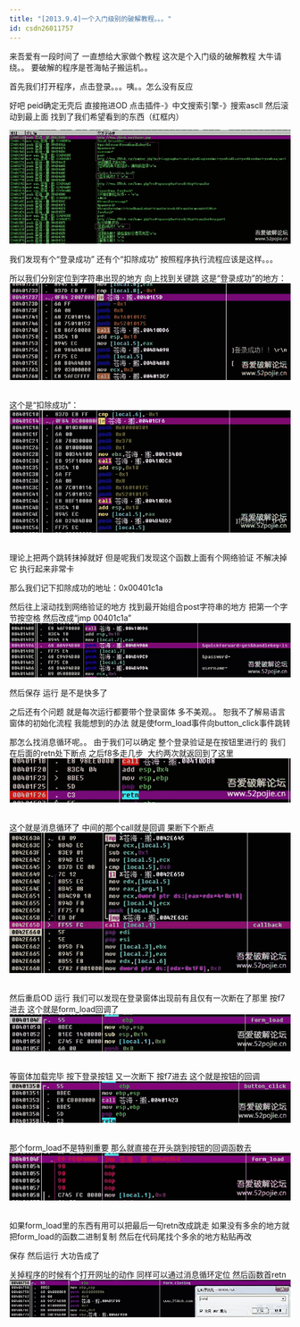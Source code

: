 ```yaml
---
title: "[2013.9.4]一个入门级别的破解教程。。。"
id: csdn26011757
---
```


来吾爱有一段时间了 一直想给大家做个教程
这次是个入门级的破解教程 大牛请绕。。
要破解的程序是苍海帖子搬运机。。

首先我们打开程序，点击登录。。。咦。。怎么没有反应

好吧 peid确定无壳后 直接拖进OD 点击插件-》中文搜索引擎-》搜索ascll
然后滚动到最上面 找到了我们希望看到的东西（红框内）

![](../img/75b0952b7d2054517b4150bcff08d5b6.png) 

我们发现有个“登录成功” 还有个“扣除成功”
按照程序执行流程应该是这样。。。

所以我们分别定位到字符串出现的地方 向上找到关键跳
这是“登录成功”的地方： 
![](../img/060f28053e94a188008f7c280f9c7235.png)  

这个是“扣除成功”： 
![](../img/86e0d6989a3d6433fe40152d0d61ebb4.png)  

理论上把两个跳转抹掉就好
但是呢我们发现这个函数上面有个网络验证
不解决掉它 执行起来非常卡

那么我们记下扣除成功的地址：0x00401c1a

然后往上滚动找到网络验证的地方
找到最开始组合post字符串的地方
把第一个字节按空格 然后改成“jmp 00401c1a” 
![](../img/78355f757d57051467ba3d3bdf1769d9.png) 

然后保存 运行 是不是快多了

之后还有个问题 就是每次运行都要带个登录窗体 多不美观。。
恕我不了解易语言窗体的初始化流程 我能想到的办法
就是使form_load事件向button_click事件跳转

那怎么找消息循环呢。。
由于我们可以确定 整个登录验证是在按钮里进行的
我们在后面的retn处下断点
之后f8多走几步  大约两次就返回到了这里 
![](../img/83881d46666a696723b585fbe8fa2203.png)  

这个就是消息循环了 中间的那个call就是回调 果断下个断点 
![](../img/e393813c1fce5982dce8276daba00c85.png)  

然后重启OD 运行 我们可以发现在登录窗体出现前有且仅有一次断在了那里
按f7进去 这个就是form_load回调了 
![](../img/6feccaaa4c6c13a6189e96b3b28613d3.png)  

等窗体加载完毕 按下登录按钮 又一次断下 按f7进去
这个就是按钮的回调 
![](../img/64b7672c7742abdf407acb3bbee2a0df.png)  

那个form_load不是特别重要 那么就直接在开头跳到按钮的回调函数去 
![](../img/70110c420b1e14c652f19c53c3b8743c.png)  

如果form_load里的东西有用可以把最后一句retn改成跳走
如果没有多余的地方就把form_load的函数二进制复制 然后在代码尾找个多余的地方粘贴再改

保存 然后运行 大功告成了

关掉程序的时候有个打开网址的动作 同样可以通过消息循环定位 然后函数首retn 
![](../img/e60b6509a0a7a1efcffc04b6f80e3d49.png)